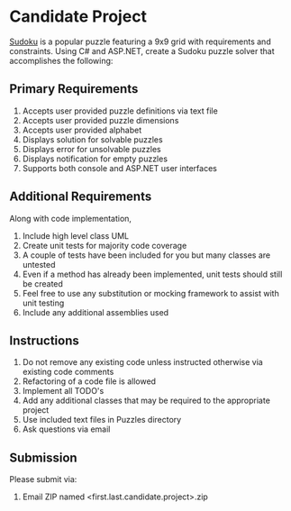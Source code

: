 Candidate Project
================

[Sudoku](http://en.wikipedia.org/wiki/Sudoku) is a popular puzzle featuring a 9x9 grid with requirements and constraints. Using C# and ASP.NET, create a Sudoku puzzle solver that accomplishes the following:

## Primary Requirements

1. Accepts user provided puzzle definitions via text file
2. Accepts user provided puzzle dimensions
3. Accepts user provided alphabet
4. Displays solution for solvable puzzles
5. Displays error for unsolvable puzzles
6. Displays notification for empty puzzles
7. Supports both console and ASP.NET user interfaces

## Additional Requirements
Along with code implementation,

1. Include high level class UML
2. Create unit tests for majority code coverage
 1. A couple of tests have been included for you but many classes are untested
 2. Even if a method has already been implemented, unit tests should still be created
 3. Feel free to use any substitution or mocking framework to assist with unit testing
3. Include any additional assemblies used

Instructions
--------------------
1. Do not remove any existing code unless instructed otherwise via existing code comments
 1. Refactoring of a code file is allowed
2. Implement all TODO's
3. Add any additional classes that may be required to the appropriate project
4. Use included text files in Puzzles directory
5. Ask questions via email

Submission
--------------------
Please submit via:

1. Email ZIP named &lt;first.last.candidate.project&gt;.zip